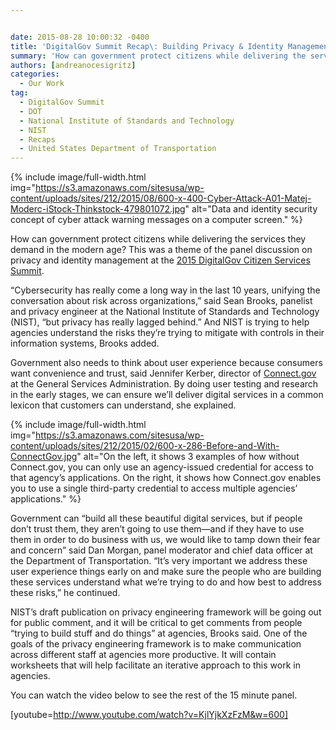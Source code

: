 ```yaml
---


date: 2015-08-28 10:00:32 -0400
title: 'DigitalGov Summit Recap\: Building Privacy & Identity Management in the Open'
summary: 'How can government protect citizens while delivering the services they demand in the modern age? This was a theme of the panel discussion on privacy and identity management at the 2015 DigitalGov Citizen Services Summit. &amp;#8220;Cybersecurity has really come a long way in the last 10 years, unifying the conversation about risk across organizations,&amp;#8221; said'
authors: [andreanocesigritz]
categories:
  - Our Work
tag:
  - DigitalGov Summit
  - DOT
  - National Institute of Standards and Technology
  - NIST
  - Recaps
  - United States Department of Transportation
---
```



{% include image/full-width.html img="https://s3.amazonaws.com/sitesusa/wp-content/uploads/sites/212/2015/08/600-x-400-Cyber-Attack-A01-Matej-Moderc-iStock-Thinkstock-479801072.jpg" alt="Data and identity security concept of cyber attack warning messages on a computer screen." %} 

How can government protect citizens while delivering the services they demand in the modern age? This was a theme of the panel discussion on privacy and identity management at the [2015 DigitalGov Citizen Services Summit](https://www.WHATEVER/2015/06/12/digitalgov-citizen-services-summit-reflections-from-our-livestream-host-and-full-recording-now-available/).

&#8220;Cybersecurity has really come a long way in the last 10 years, unifying the conversation about risk across organizations,&#8221; said Sean Brooks, panelist and privacy engineer at the National Institute of Standards and Technology (NIST), &#8220;but privacy has really lagged behind.&#8221; And NIST is trying to help agencies understand the risks they’re trying to mitigate with controls in their information systems, Brooks added.

Government also needs to think about user experience because consumers want convenience and trust, said Jennifer Kerber, director of [Connect.gov](https://www.connect.gov/) at the General Services Administration. By doing user testing and research in the early stages, we can ensure we’ll deliver digital services in a common lexicon that customers can understand, she explained.


{% include image/full-width.html img="https://s3.amazonaws.com/sitesusa/wp-content/uploads/sites/212/2015/02/600-x-286-Before-and-With-ConnectGov.jpg" alt="On the left, it shows 3 examples of how without Connect.gov, you can only use an agency-issued credential for access to that agency’s  applications. On the right, it shows how Connect.gov enables you to use a single third-party credential to access multiple agencies’ applications." %}

Government can &#8220;build all these beautiful digital services, but if people don’t trust them, they aren’t going to use them—and if they have to use them in order to do business with us, we would like to tamp down their fear and concern” said Dan Morgan, panel moderator and chief data officer at the Department of Transportation. “It’s  very important we address these user experience things early on and make sure the people who are building these services understand what we’re trying to do and how best to address these risks,” he continued.

NIST’s  draft publication on privacy engineering framework will be going out for public comment, and it will be critical to get comments from people “trying to build stuff and do things” at agencies, Brooks said. One of the goals of the privacy engineering framework is to make communication across different staff at agencies more productive. It will contain worksheets that will help facilitate an iterative approach to this work in agencies.

You can watch the video below to see the rest of the 15 minute panel.

[youtube=http://www.youtube.com/watch?v=KjlYjkXzFzM&w=600]
